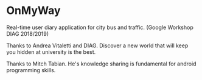 # OnMyWay
Real-time user diary application for city bus and traffic. (Google Workshop DIAG 2018/2019)

Thanks to Andrea Vitaletti and DIAG. Discover a new world that will keep you hidden at university is the best.

Thanks to Mitch Tabian. He's knowledge sharing is fundamental for android programming skills.


